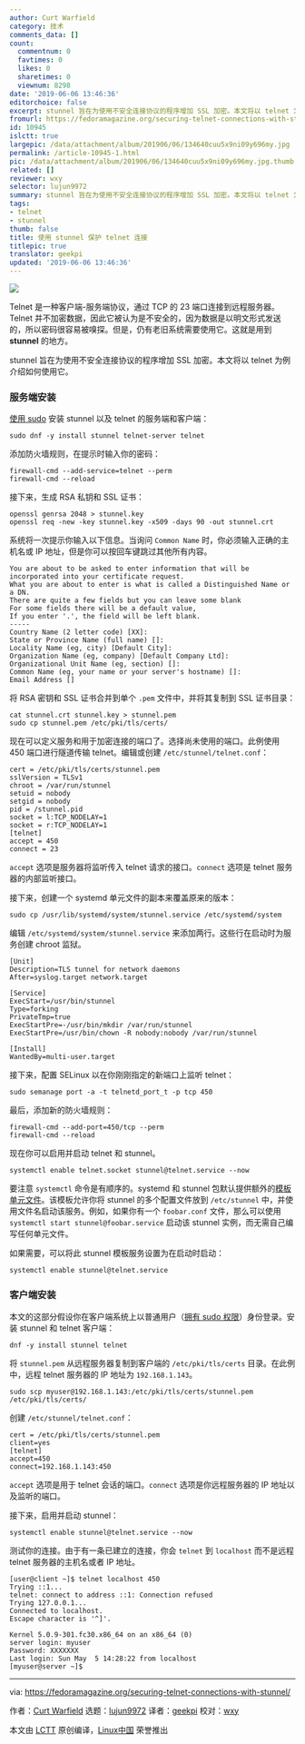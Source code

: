 ```yaml
---
author: Curt Warfield
category: 技术
comments_data: []
count:
  commentnum: 0
  favtimes: 0
  likes: 0
  sharetimes: 0
  viewnum: 8298
date: '2019-06-06 13:46:36'
editorchoice: false
excerpt: stunnel 旨在为使用不安全连接协议的程序增加 SSL 加密。本文将以 telnet 为例介绍如何使用它。
fromurl: https://fedoramagazine.org/securing-telnet-connections-with-stunnel/
id: 10945
islctt: true
largepic: /data/attachment/album/201906/06/134640cuu5x9ni09y696my.jpg
permalink: /article-10945-1.html
pic: /data/attachment/album/201906/06/134640cuu5x9ni09y696my.jpg.thumb.jpg
related: []
reviewer: wxy
selector: lujun9972
summary: stunnel 旨在为使用不安全连接协议的程序增加 SSL 加密。本文将以 telnet 为例介绍如何使用它。
tags:
- telnet
- stunnel
thumb: false
title: 使用 stunnel 保护 telnet 连接
titlepic: true
translator: geekpi
updated: '2019-06-06 13:46:36'
---
```


![](/data/attachment/album/201906/06/134640cuu5x9ni09y696my.jpg)


Telnet 是一种客户端-服务端协议，通过 TCP 的 23 端口连接到远程服务器。Telnet 并不加密数据，因此它被认为是不安全的，因为数据是以明文形式发送的，所以密码很容易被嗅探。但是，仍有老旧系统需要使用它。这就是用到 **stunnel** 的地方。


stunnel 旨在为使用不安全连接协议的程序增加 SSL 加密。本文将以 telnet 为例介绍如何使用它。


### 服务端安装


[使用 sudo](https://fedoramagazine.org/howto-use-sudo/) 安装 stunnel 以及 telnet 的服务端和客户端：



```
sudo dnf -y install stunnel telnet-server telnet
```

添加防火墙规则，在提示时输入你的密码：



```
firewall-cmd --add-service=telnet --perm
firewall-cmd --reload
```

接下来，生成 RSA 私钥和 SSL 证书：



```
openssl genrsa 2048 > stunnel.key
openssl req -new -key stunnel.key -x509 -days 90 -out stunnel.crt
```

系统将一次提示你输入以下信息。当询问 `Common Name` 时，你必须输入正确的主机名或 IP 地址，但是你可以按回车键跳过其他所有内容。



```
You are about to be asked to enter information that will be
incorporated into your certificate request.
What you are about to enter is what is called a Distinguished Name or a DN.
There are quite a few fields but you can leave some blank
For some fields there will be a default value,
If you enter '.', the field will be left blank.
-----
Country Name (2 letter code) [XX]:
State or Province Name (full name) []:
Locality Name (eg, city) [Default City]:
Organization Name (eg, company) [Default Company Ltd]:
Organizational Unit Name (eg, section) []:
Common Name (eg, your name or your server's hostname) []:
Email Address []
```

将 RSA 密钥和 SSL 证书合并到单个 `.pem` 文件中，并将其复制到 SSL 证书目录：



```
cat stunnel.crt stunnel.key > stunnel.pem
sudo cp stunnel.pem /etc/pki/tls/certs/
```

现在可以定义服务和用于加密连接的端口了。选择尚未使用的端口。此例使用 450 端口进行隧道传输 telnet。编辑或创建 `/etc/stunnel/telnet.conf`：



```
cert = /etc/pki/tls/certs/stunnel.pem
sslVersion = TLSv1
chroot = /var/run/stunnel
setuid = nobody
setgid = nobody
pid = /stunnel.pid
socket = l:TCP_NODELAY=1
socket = r:TCP_NODELAY=1
[telnet]
accept = 450
connect = 23
```

`accept` 选项是服务器将监听传入 telnet 请求的接口。`connect` 选项是 telnet 服务器的内部监听接口。


接下来，创建一个 systemd 单元文件的副本来覆盖原来的版本：



```
sudo cp /usr/lib/systemd/system/stunnel.service /etc/systemd/system
```

编辑 `/etc/systemd/system/stunnel.service` 来添加两行。这些行在启动时为服务创建 chroot 监狱。



```
[Unit]
Description=TLS tunnel for network daemons
After=syslog.target network.target

[Service]
ExecStart=/usr/bin/stunnel
Type=forking
PrivateTmp=true
ExecStartPre=-/usr/bin/mkdir /var/run/stunnel
ExecStartPre=/usr/bin/chown -R nobody:nobody /var/run/stunnel

[Install]
WantedBy=multi-user.target
```

接下来，配置 SELinux 以在你刚刚指定的新端口上监听 telnet：



```
sudo semanage port -a -t telnetd_port_t -p tcp 450
```

最后，添加新的防火墙规则：



```
firewall-cmd --add-port=450/tcp --perm
firewall-cmd --reload
```

现在你可以启用并启动 telnet 和 stunnel。



```
systemctl enable telnet.socket stunnel@telnet.service --now
```

要注意 `systemctl` 命令是有顺序的。systemd 和 stunnel 包默认提供额外的[模板单元文件](https://fedoramagazine.org/systemd-template-unit-files/)。该模板允许你将 stunnel 的多个配置文件放到 `/etc/stunnel` 中，并使用文件名启动该服务。例如，如果你有一个 `foobar.conf` 文件，那么可以使用 `systemctl start stunnel@foobar.service` 启动该 stunnel 实例，而无需自己编写任何单元文件。


如果需要，可以将此 stunnel 模板服务设置为在启动时启动：



```
systemctl enable stunnel@telnet.service
```

### 客户端安装


本文的这部分假设你在客户端系统上以普通用户（[拥有 sudo 权限](https://fedoramagazine.org/howto-use-sudo/)）身份登录。安装 stunnel 和 telnet 客户端：



```
dnf -y install stunnel telnet
```

将 `stunnel.pem` 从远程服务器复制到客户端的 `/etc/pki/tls/certs` 目录。在此例中，远程 telnet 服务器的 IP 地址为 `192.168.1.143`。



```
sudo scp myuser@192.168.1.143:/etc/pki/tls/certs/stunnel.pem
/etc/pki/tls/certs/
```

创建 `/etc/stunnel/telnet.conf`：



```
cert = /etc/pki/tls/certs/stunnel.pem
client=yes
[telnet]
accept=450
connect=192.168.1.143:450
```

`accept` 选项是用于 telnet 会话的端口。`connect` 选项是你远程服务器的 IP 地址以及监听的端口。


接下来，启用并启动 stunnel：



```
systemctl enable stunnel@telnet.service --now
```

测试你的连接。由于有一条已建立的连接，你会 `telnet` 到 `localhost` 而不是远程 telnet 服务器的主机名或者 IP 地址。



```
[user@client ~]$ telnet localhost 450
Trying ::1...
telnet: connect to address ::1: Connection refused
Trying 127.0.0.1...
Connected to localhost.
Escape character is '^]'.

Kernel 5.0.9-301.fc30.x86_64 on an x86_64 (0)
server login: myuser
Password: XXXXXXX
Last login: Sun May  5 14:28:22 from localhost
[myuser@server ~]$
```



---


via: <https://fedoramagazine.org/securing-telnet-connections-with-stunnel/>


作者：[Curt Warfield](https://fedoramagazine.org/author/rcurtiswarfield/) 选题：[lujun9972](https://github.com/lujun9972) 译者：[geekpi](https://github.com/geekpi) 校对：[wxy](https://github.com/wxy)


本文由 [LCTT](https://github.com/LCTT/TranslateProject) 原创编译，[Linux中国](https://linux.cn/) 荣誉推出